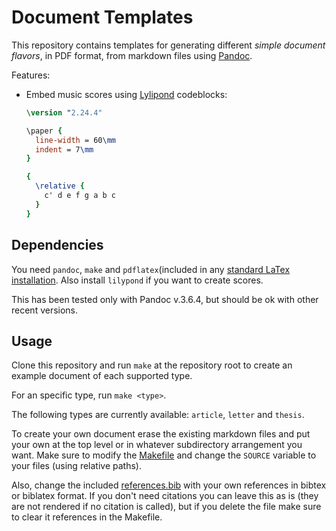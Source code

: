 # Document Templates

This repository contains templates for generating different _simple document flavors_,
in PDF format, from markdown files using [Pandoc](https://pandoc.org/).

Features:

* Embed music scores using [Lylipond](https://lilypond.org/) codeblocks:
    ```lilypond {#id .ly-fragment ly-caption="The C major scale" ly-name="c-major"}
    \version "2.24.4"

    \paper {
      line-width = 60\mm
      indent = 7\mm
    }

    {
      \relative {
        c' d e f g a b c
      }
    }
    ```



## Dependencies

You need `pandoc`, `make` and `pdflatex`(included in any 
[standard LaTex installation](https://www.latex-project.org/get/).
Also install `lilypond` if you want to create scores.

This has been tested only with Pandoc v.3.6.4, but should be ok with other recent
versions.

## Usage

Clone this repository and run `make` at the repository root to create an example
document of each supported type.

For an specific type, run `make <type>`.

The following types are currently available: `article`, `letter` and `thesis`.

To create your own document erase the existing markdown files and put
your own at the top level or in whatever subdirectory arrangement you want.
Make sure to modify the [Makefile](./Makefile) and change the `SOURCE` variable
to your files (using relative paths).

Also, change the included [references.bib](./references.bib) with your own
references in bibtex or biblatex format. If you don't need citations
you can leave this as is (they are not rendered if no citation is called),
but if you delete the file make sure to clear it references in the Makefile.
